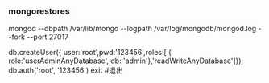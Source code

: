 ### mongorestores
mongod --dbpath /var/lib/mongo --logpath /var/log/mongodb/mongod.log --fork --port 27017

db.createUser({ user:'root',pwd:'123456',roles:[ { role:'userAdminAnyDatabase', db: 'admin'},'readWriteAnyDatabase']});
db.auth('root', '123456')
exit #退出
